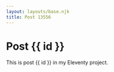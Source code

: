```yaml
---
layout: layouts/base.njk
title: Post 13556
---
```


# Post {{ id }}

This is post {{ id }} in my Eleventy project.

